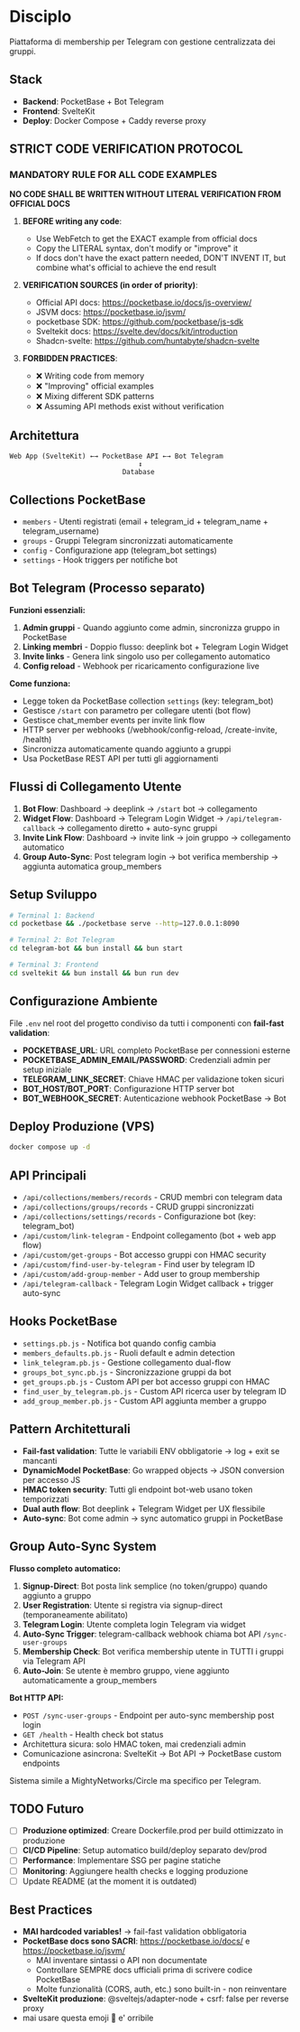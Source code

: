 # Disciplo

Piattaforma di membership per Telegram con gestione centralizzata dei gruppi.

## Stack
- **Backend**: PocketBase + Bot Telegram
- **Frontend**: SvelteKit
- **Deploy**: Docker Compose + Caddy reverse proxy


## STRICT CODE VERIFICATION PROTOCOL

### MANDATORY RULE FOR ALL CODE EXAMPLES
**NO CODE SHALL BE WRITTEN WITHOUT LITERAL VERIFICATION FROM OFFICIAL DOCS**

1. **BEFORE writing any code**:
   - Use WebFetch to get the EXACT example from official docs
   - Copy the LITERAL syntax, don't modify or "improve" it
   - If docs don't have the exact pattern needed, DON'T INVENT IT, but combine what's official to achieve the end result

1. **VERIFICATION SOURCES (in order of priority)**:
   - Official API docs: https://pocketbase.io/docs/js-overview/
   - JSVM docs: https://pocketbase.io/jsvm/
   - pocketbase SDK: https://github.com/pocketbase/js-sdk
   - Sveltekit docs: https://svelte.dev/docs/kit/introduction
   - Shadcn-svelte: https://github.com/huntabyte/shadcn-svelte

3. **FORBIDDEN PRACTICES**:
   - ❌ Writing code from memory
   - ❌ "Improving" official examples
   - ❌ Mixing different SDK patterns
   - ❌ Assuming API methods exist without verification



## Architettura

```
Web App (SvelteKit) ←→ PocketBase API ←→ Bot Telegram
                                ↕
                            Database
```

## Collections PocketBase
- `members` - Utenti registrati (email + telegram_id + telegram_name + telegram_username)
- `groups` - Gruppi Telegram sincronizzati automaticamente
- `config` - Configurazione app (telegram_bot settings)
- `settings` - Hook triggers per notifiche bot

## Bot Telegram (Processo separato)
**Funzioni essenziali:**
1. **Admin gruppi** - Quando aggiunto come admin, sincronizza gruppo in PocketBase
2. **Linking membri** - Doppio flusso: deeplink bot + Telegram Login Widget
3. **Invite links** - Genera link singolo uso per collegamento automatico
4. **Config reload** - Webhook per ricaricamento configurazione live

**Come funziona:**
- Legge token da PocketBase collection `settings` (key: telegram_bot)
- Gestisce `/start` con parametro per collegare utenti (bot flow)
- Gestisce chat_member events per invite link flow
- HTTP server per webhooks (/webhook/config-reload, /create-invite, /health)
- Sincronizza automaticamente quando aggiunto a gruppi
- Usa PocketBase REST API per tutti gli aggiornamenti

## Flussi di Collegamento Utente
1. **Bot Flow**: Dashboard → deeplink → `/start` bot → collegamento
2. **Widget Flow**: Dashboard → Telegram Login Widget → `/api/telegram-callback` → collegamento diretto + auto-sync gruppi
3. **Invite Link Flow**: Dashboard → invite link → join gruppo → collegamento automatico
4. **Group Auto-Sync**: Post telegram login → bot verifica membership → aggiunta automatica group_members

## Setup Sviluppo

```bash
# Terminal 1: Backend
cd pocketbase && ./pocketbase serve --http=127.0.0.1:8090

# Terminal 2: Bot Telegram
cd telegram-bot && bun install && bun start

# Terminal 3: Frontend
cd sveltekit && bun install && bun run dev
```

## Configurazione Ambiente
File `.env` nel root del progetto condiviso da tutti i componenti con **fail-fast validation**:
- **POCKETBASE_URL**: URL completo PocketBase per connessioni esterne
- **POCKETBASE_ADMIN_EMAIL/PASSWORD**: Credenziali admin per setup iniziale
- **TELEGRAM_LINK_SECRET**: Chiave HMAC per validazione token sicuri
- **BOT_HOST/BOT_PORT**: Configurazione HTTP server bot
- **BOT_WEBHOOK_SECRET**: Autenticazione webhook PocketBase → Bot

## Deploy Produzione (VPS)
```bash
docker compose up -d
```

## API Principali
- `/api/collections/members/records` - CRUD membri con telegram data
- `/api/collections/groups/records` - CRUD gruppi sincronizzati
- `/api/collections/settings/records` - Configurazione bot (key: telegram_bot)
- `/api/custom/link-telegram` - Endpoint collegamento (bot + web app flow)
- `/api/custom/get-groups` - Bot accesso gruppi con HMAC security
- `/api/custom/find-user-by-telegram` - Find user by telegram ID
- `/api/custom/add-group-member` - Add user to group membership
- `/api/telegram-callback` - Telegram Login Widget callback + trigger auto-sync

## Hooks PocketBase
- `settings.pb.js` - Notifica bot quando config cambia
- `members_defaults.pb.js` - Ruoli default e admin detection
- `link_telegram.pb.js` - Gestione collegamento dual-flow
- `groups_bot_sync.pb.js` - Sincronizzazione gruppi da bot
- `get_groups.pb.js` - Custom API per bot accesso gruppi con HMAC
- `find_user_by_telegram.pb.js` - Custom API ricerca user by telegram ID
- `add_group_member.pb.js` - Custom API aggiunta member a gruppo

## Pattern Architetturali
- **Fail-fast validation**: Tutte le variabili ENV obbligatorie → log + exit se mancanti
- **DynamicModel PocketBase**: Go wrapped objects → JSON conversion per accesso JS
- **HMAC token security**: Tutti gli endpoint bot-web usano token temporizzati
- **Dual auth flow**: Bot deeplink + Telegram Widget per UX flessibile
- **Auto-sync**: Bot come admin → sync automatico gruppi in PocketBase

## Group Auto-Sync System
**Flusso completo automatico:**
1. **Signup-Direct**: Bot posta link semplice (no token/gruppo) quando aggiunto a gruppo
2. **User Registration**: Utente si registra via signup-direct (temporaneamente abilitato)
3. **Telegram Login**: Utente completa login Telegram via widget
4. **Auto-Sync Trigger**: telegram-callback webhook chiama bot API `/sync-user-groups`
5. **Membership Check**: Bot verifica membership utente in TUTTI i gruppi via Telegram API
6. **Auto-Join**: Se utente è membro gruppo, viene aggiunto automaticamente a group_members

**Bot HTTP API:**
- `POST /sync-user-groups` - Endpoint per auto-sync membership post login
- `GET /health` - Health check bot status
- Architettura sicura: solo HMAC token, mai credenziali admin
- Comunicazione asincrona: SvelteKit → Bot API → PocketBase custom endpoints

Sistema simile a MightyNetworks/Circle ma specifico per Telegram.

## TODO Futuro
- [ ] **Produzione optimized**: Creare Dockerfile.prod per build ottimizzato in produzione
- [ ] **CI/CD Pipeline**: Setup automatico build/deploy separato dev/prod
- [ ] **Performance**: Implementare SSG per pagine statiche
- [ ] **Monitoring**: Aggiungere health checks e logging produzione
- [ ] Update README (at the moment it is outdated)

## Best Practices
- **MAI hardcoded variables!** → fail-fast validation obbligatoria
- **PocketBase docs sono SACRI**: https://pocketbase.io/docs/ e https://pocketbase.io/jsvm/
  - MAI inventare sintassi o API non documentate
  - Controllare SEMPRE docs ufficiali prima di scrivere codice PocketBase
  - Molte funzionalità (CORS, auth, etc.) sono built-in - non reinventare
- **SvelteKit produzione**: @sveltejs/adapter-node + csrf: false per reverse proxy
- mai usare questa emoji  🤖  e' orribile
